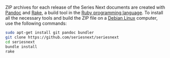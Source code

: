 ZIP archives for each release of the Series Next documents are created with [Pandoc](http://pandoc.org/) and [Rake](https://github.com/ruby/rake), a build tool in the [Ruby programming language](https://www.ruby-lang.org/en/). To install all the necessary tools and build the ZIP file on a [Debian Linux](http://debian.org/) computer, use the following commands:

```bash
sudo apt-get install git pandoc bundler
git clone https://github.com/seriesnext/seriesnext
cd seriesnext
bundle install
rake
```
